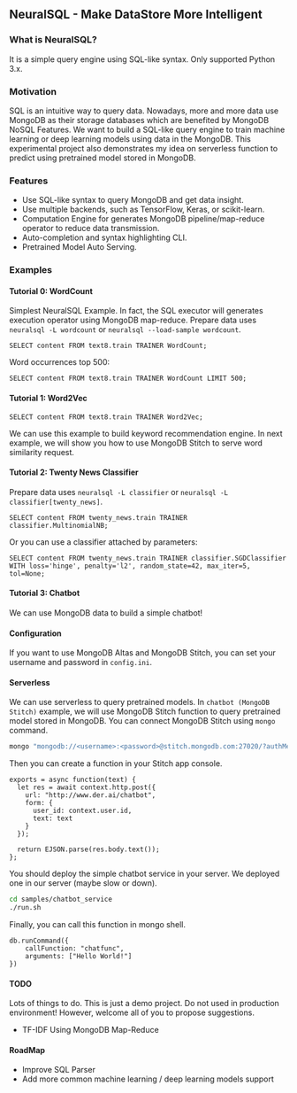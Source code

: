## NeuralSQL - Make DataStore More Intelligent

### What is NeuralSQL?

It is a simple query engine using SQL-like syntax. Only supported Python 3.x.

### Motivation

SQL is an intuitive way to query data. Nowadays, more and more data use MongoDB as their storage databases which are benefited by MongoDB NoSQL Features. We want to build a SQL-like query engine to train machine learning or deep learning models using data in the MongoDB. This experimental project also demonstrates my idea on serverless function to predict using pretrained model stored in MongoDB.

### Features

* Use SQL-like syntax to query MongoDB and get data insight.
* Use multiple backends, such as TensorFlow, Keras, or scikit-learn.
* Computation Engine for generates MongoDB pipeline/map-reduce operator to reduce data transmission.
* Auto-completion and syntax highlighting CLI.
* Pretrained Model Auto Serving.

### Examples

#### Tutorial 0: WordCount

Simplest NeuralSQL Example. In fact, the SQL executor will generates execution operator using MongoDB map-reduce. Prepare data uses `neuralsql -L wordcount` or `neuralsql --load-sample wordcount`.

```
SELECT content FROM text8.train TRAINER WordCount;
```

Word occurrences top 500:

```
SELECT content FROM text8.train TRAINER WordCount LIMIT 500;
```

#### Tutorial 1: Word2Vec

```
SELECT content FROM text8.train TRAINER Word2Vec;
```

We can use this example to build keyword recommendation engine. In next example, we will show you how to use MongoDB Stitch to serve word similarity request.

#### Tutorial 2: Twenty News Classifier

Prepare data uses `neuralsql -L classifier` or `neuralsql -L classifier[twenty_news]`.

```
SELECT content FROM twenty_news.train TRAINER classifier.MultinomialNB;
```

Or you can use a classifier attached by parameters:

```
SELECT content FROM twenty_news.train TRAINER classifier.SGDClassifier WITH loss='hinge', penalty='l2', random_state=42, max_iter=5, tol=None;
```

#### Tutorial 3: Chatbot

We can use MongoDB data to build a simple chatbot!


#### Configuration

If you want to use MongoDB Altas and MongoDB Stitch, you can set your username and password in `config.ini`.

#### Serverless

We can use serverless to query pretrained models. In `chatbot (MongoDB Stitch)` example, we will use MongoDB Stitch function to query pretrained model stored in MongoDB. You can connect MongoDB Stitch using `mongo` command.


```bash
mongo "mongodb://<username>:<password>@stitch.mongodb.com:27020/?authMechanism=PLAIN&authSource=%24external&ssl=true&appName=todo-tutorial1-uhdox:mongodb-atlas:local-userpass"
```

Then you can create a function in your Stitch app console.

```
exports = async function(text) {
  let res = await context.http.post({
    url: "http://www.der.ai/chatbot",
    form: {
      user_id: context.user.id,
      text: text
    }
  });
  
  return EJSON.parse(res.body.text());
};
```

You should deploy the simple chatbot service in your server. We deployed one in our server (maybe slow or down).

```bash
cd samples/chatbot_service
./run.sh
```

Finally, you can call this function in mongo shell.

```
db.runCommand({
    callFunction: "chatfunc",
    arguments: ["Hello World!"]
})
```

#### TODO

Lots of things to do. This is just a demo project. Do not used in production environment! However, welcome all of you to propose suggestions.

* TF-IDF Using MongoDB Map-Reduce

#### RoadMap

* Improve SQL Parser
* Add more common machine learning / deep learning models support
